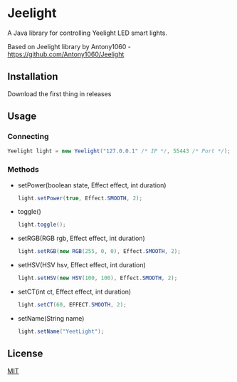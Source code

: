 # Jeelight

A Java library for controlling Yeelight LED smart lights.

Based on Jeelight library by Antony1060 - https://github.com/Antony1060/Jeelight

## Installation

Download the first thing in releases

## Usage

### Connecting
```java
Yeelight light = new Yeelight("127.0.0.1" /* IP */, 55443 /* Port */);
```

### Methods
- setPower(boolean state, Effect effect, int duration)
   ```java
   light.setPower(true, Effect.SMOOTH, 2);
   ```

- toggle()
   ```java
   light.toggle();
   ```

- setRGB(RGB rgb, Effect effect, int duration)
   ```java
   light.setRGB(new RGB(255, 0, 0), Effect.SMOOTH, 2);
   ```

- setHSV(HSV hsv, Effect effect, int duration)
   ```java
   light.setHSV(new HSV(100, 100), Effect.SMOOTH, 2);
   ```

- setCT(int ct, Effect effect, int duration)
   ```java
   light.setCT(60, EFFECT.SMOOTH, 2);
   ```

- setName(String name)
   ```java
   light.setName("YeetLight");
   ```

## License
[MIT](https://choosealicense.com/licenses/mit/)
